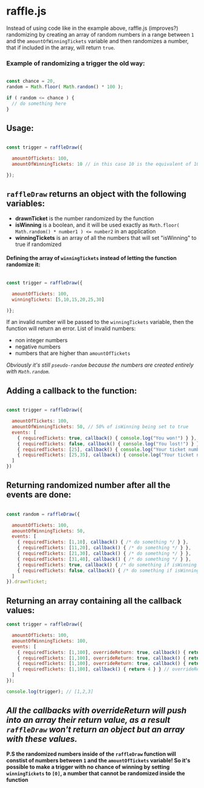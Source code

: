 # raffle.js

Instead of using code like in the example above, raffle.js (improves?) randomizing by creating an array of random numbers in a range between `1` and the `amountOfWinningTickets` variable and then randomizes a number, that if included in the array, will return `true`.

### Example of randomizing a trigger the old way:
```js

const chance = 20,
random = Math.floor( Math.random() * 100 );

if ( random <= chance ) {
  // do something here
}

```

## Usage:
```js

const trigger = raffleDraw({

  amountOfTickets: 100,
  amountOfWinningTickets: 10 // in this case 10 is the equivalent of 10%

});

```
## `raffleDraw` returns an object with the following variables:
* **drawnTicket** is the number randomized by the function
* **isWinning** is a boolean, and it will be used exactly as `Math.floor( Math.random() * number1 ) <= number2` in an application
* **winningTickets** is an array of all the numbers that will set "isWinning" to true if randomized

#### Defining the array of `winningTickets` instead of letting the function randomize it:
```js

const trigger = raffleDraw({

  amountOfTickets: 100,
  winningTickets: [5,10,15,20,25,30]

)};

```
If an invalid number will be passed to the `winningTickets` variable, then the function will return an error.
List of invalid numbers:
- non integer numbers
- negative numbers
- numbers that are higher than `amountOfTickets`

*Obviously it's still `pseudo-random` because the numbers are created entirely with `Math.random`.*

## Adding a callback to the function:
```js

const trigger = raffleDraw({

  amountOfTickets: 100,
  amountOfWinningTickets: 50, // 50% of isWinning being set to true
  events: [
    { requiredTickets: true, callback() { console.log("You won!") } }, // triggers if requiredTickets is equal to the isWinning variable
    { requiredTickets: false, callback() { console.log("You lost!") } },
    { requiredTickets: [25], callback() { console.log("Your ticket number is 25!") } }, // triggers exclusively if the drawnTicket variable is equal to the requiredTickets[0] variable
    { requiredTickets: [25,35], callback() { console.log("Your ticket number is between 25 and 35!") } } // the number range includes the two numbers used to define it
  ]
})

```
## Returning randomized number after all the events are done:
```js

const random = raffleDraw({

  amountOfTickets: 100,
  amountOfWinningTickets: 50,
  events: [
    { requiredTickets: [1,10], callback() { /* do something */ } },
    { requiredTickets: [11,20], callback() { /* do something */ } },
    { requiredTickets: [21,30], callback() { /* do something */ } },
    { requiredTickets: [31,40], callback() { /* do something */ } },
    { requiredTickets: true, callback() { /* do something if isWinning is true */ } },
    { requiredTickets: false, callback() { /* do something if isWinning is false */ } }
  ]
}).drawnTicket;

```
## Returning an array containing all the callback values:
```js
const trigger = raffleDraw({

  amountOfTickets: 100,
  amountOfWinningTickets: 100,
  events: [
    { requiredTickets: [1,100], overrideReturn: true, callback() { return 1 } },
    { requiredTickets: [1,100], overrideReturn: true, callback() { return 2 } },
    { requiredTickets: [1,100], overrideReturn: true, callback() { return 3 } },
    { requiredTickets: [1,100], callback() { return 4 } } // overrideReturn is not defined and as a result, "4" won't be pushed into the array.
  ]
});

console.log(trigger); // [1,2,3]

```
*All the callbacks with overrideReturn will push into an array their return value, as a result `raffleDraw` won't return an object but an array with these values.*
---
**P.S the randomized numbers inside of the `raffleDraw` function will constist of numbers between `1` and the `amountOfTickets` variable!
So it's possible to make a trigger with no chance of winning by setting `winningTickets` to `[0]`, a number that cannot be randomized inside the function**

